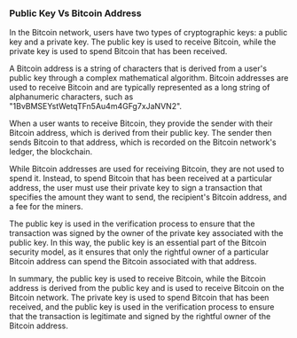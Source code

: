 ### Public Key Vs Bitcoin Address

In the Bitcoin network, users have two types of cryptographic keys: a public key and a private key. The public key is used to receive Bitcoin, while the private key is used to spend Bitcoin that has been received.

A Bitcoin address is a string of characters that is derived from a user's public key through a complex mathematical algorithm. Bitcoin addresses are used to receive Bitcoin and are typically represented as a long string of alphanumeric characters, such as "1BvBMSEYstWetqTFn5Au4m4GFg7xJaNVN2".

When a user wants to receive Bitcoin, they provide the sender with their Bitcoin address, which is derived from their public key. The sender then sends Bitcoin to that address, which is recorded on the Bitcoin network's ledger, the blockchain.

While Bitcoin addresses are used for receiving Bitcoin, they are not used to spend it. Instead, to spend Bitcoin that has been received at a particular address, the user must use their private key to sign a transaction that specifies the amount they want to send, the recipient's Bitcoin address, and a fee for the miners.

The public key is used in the verification process to ensure that the transaction was signed by the owner of the private key associated with the public key. In this way, the public key is an essential part of the Bitcoin security model, as it ensures that only the rightful owner of a particular Bitcoin address can spend the Bitcoin associated with that address.

In summary, the public key is used to receive Bitcoin, while the Bitcoin address is derived from the public key and is used to receive Bitcoin on the Bitcoin network. The private key is used to spend Bitcoin that has been received, and the public key is used in the verification process to ensure that the transaction is legitimate and signed by the rightful owner of the Bitcoin address.
